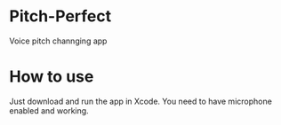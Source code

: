 # Pitch-Perfect
Voice pitch channging app

# How to use
Just download and run the app in Xcode.
You need to have microphone enabled and working.
